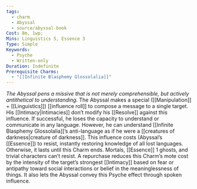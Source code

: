 ```yaml
---
tags:
  - charm
  - Abyssal
  - source/abyssal-book
Cost: 8m, 1wp; 
Mins: Linguistics 5, Essence 3
Type: Simple
Keywords:
  - Psyche
  - Written-only
Duration: Indefinite
Prerequisite Charms:
  - "[[Infinite Blasphemy Glossolalia]]"
---
```

*The Abyssal pens a missive that is not merely comprehensible, but actively antithetical to understanding.*
The Abyssal makes a special ([[Manipulation]] + [[Linguistics]]) [[influence roll]] to compose a message to a single target. His [[Intimacy|Intimacies]] don’t modify his [[Resolve]] against this influence. If successful, he loses the capacity to understand or communicate in any language. However, he can understand [[Infinite Blasphemy Glossolalia]]’s anti-language as if he were a [[creatures of darkness|creature of darkness]].
This influence costs (Abyssal’s [[Essence]]) to resist, instantly restoring knowledge of all lost languages.
Otherwise, it lasts until this Charm ends. Mortals, [[Essence]] 1 ghosts, and trivial characters can’t resist.
A repurchase reduces this Charm’s mote cost by the intensity of the target’s strongest [[Intimacy]] based on fear or antipathy toward social interactions or belief in the meaninglessness of things. It also lets the Abyssal convey this Psyche effect through spoken influence.